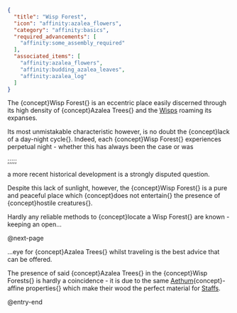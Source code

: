 ```json
{
  "title": "Wisp Forest",
  "icon": "affinity:azalea_flowers",
  "category": "affinity:basics",
  "required_advancements": [
    "affinity:some_assembly_required"
  ],
  "associated_items": [
    "affinity:azalea_flowers",
    "affinity:budding_azalea_leaves",
    "affinity:azalea_log"
  ]
}
```

The {concept}Wisp Forest{} is an eccentric place easily discerned through its high density of {concept}Azalea Trees{}
and the [Wisps](^affinity:wisps) roaming its expanses.


Its most unmistakable characteristic however, is no doubt the {concept}lack of a day-night cycle{}. Indeed, each
{concept}Wisp Forest{} experiences perpetual night - whether this has always been the case or was

;;;;;

a more recent historical development is a strongly disputed question.


Despite this lack of sunlight, however, the {concept}Wisp Forest{} is a pure and peaceful place which {concept}does not
entertain{} the presence of {concept}hostile creatures{}.


Hardly any reliable methods to {concept}locate a Wisp Forest{} are known - keeping an open...


@next-page

...eye for {concept}Azalea Trees{} whilst traveling is the best advice that can be offered.


The presence of said {concept}Azalea Trees{} in the {concept}Wisp Forests{} is hardly a coincidence - it is due to
the same [Aethum](^affinity:aethum){concept}-affine properties{} which make their wood the perfect material for
[Staffs](^affinity:staff_prototyping).

@entry-end

